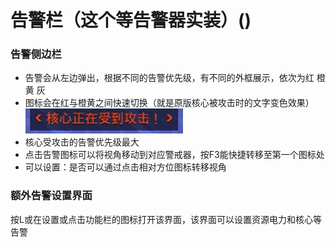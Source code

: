 # 告警栏（这个等告警器实装）()
### 告警侧边栏
- 告警会从左边弹出，根据不同的告警优先级，有不同的外框展示，依次为红 橙黄 灰  
- 图标会在红与橙黄之间快速切换（就是原版核心被攻击时的文字变色效果）
 ![alt text](图/演示.gif)
- 核心受攻击的告警优先级最大  
- 点击告警图标可以将视角移动到对应警戒器，按F3能快捷转移至第一个图标处
- 可以设置：是否可以通过点击相对方位图标转移视角
### 额外告警设置界面
按L或在设置或点击功能栏的图标打开该界面，该界面可以设置资源电力和核心等告警